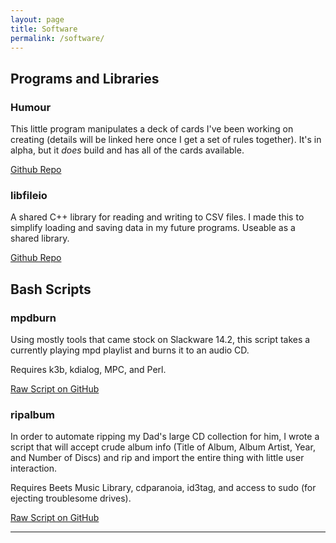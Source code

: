 ```yaml
---
layout: page
title: Software
permalink: /software/
---
```


## Programs and Libraries

### Humour

This little program manipulates a deck of cards I\'ve been working on
creating (details will be linked here once I get a set of rules
together). It\'s in alpha, but it *does* build and has all of the cards
available.

[Github Repo][1]

### libfileio

A shared C++ library for reading and writing to CSV files. I made this
to simplify loading and saving data in my future programs. Useable as
a shared library.

[Github Repo][2]

## Bash Scripts

### mpdburn

Using mostly tools that came stock on Slackware 14.2, this script takes a currently playing mpd playlist and burns it to an audio CD. 

Requires k3b, kdialog, MPC, and Perl.

[Raw Script on GitHub][3]

### ripalbum

In order to automate ripping my Dad's large CD collection for him, I
wrote a script that will accept crude album info (Title of Album,
Album Artist, Year, and Number of Discs) and rip and import the entire
thing with little user interaction.

Requires Beets Music Library, cdparanoia, id3tag, and access to sudo
(for ejecting troublesome drives).

[Raw Script on GitHub][4]

* * *

[1]: https://github.com/cdr255/humour 
[2]: https://github.com/cdr255/libfileio0
[3]: https://github.com/cdr255/scripts/blob/master/bash/mpdburn
[4]: https://github.com/cdr255/scripts/blob/master/bash/ripalbum
